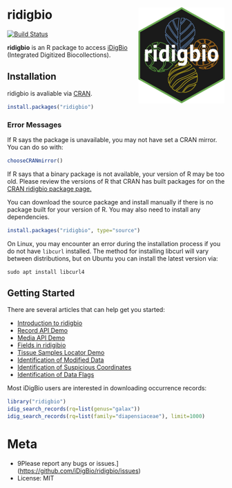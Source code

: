 # ridigbio <img src="man/figures/ridigbioLogo4.png" align="right" alt="" width="200">

[![Build Status](https://api.travis-ci.com/iDigBio/ridigbio.svg?branch=master)](https://app.travis-ci.com/github/iDigBio/ridigbio)


**ridigbio** is an R package to access [iDigBio](https://www.idigbio.org/) (Integrated Digitized Biocollections). 

## Installation

ridigbio is avaliable via [CRAN](https://cran.r-project.org/). 

```r
install.packages("ridigbio")
```

### Error Messages 	

If R says the package is unavailable, you may not have set a CRAN mirror. You can do so with:

```r
chooseCRANmirror()
```

If R says that a binary package is not available, your version of R may be too old. Please 
review the versions of R that CRAN has built packages for on the [CRAN ridigbio package page.]( https://cran.r-project.org/package=ridigbio)

You can download the source package and install manually if there is no package built for 
your version of R. You may also need to install any dependencies.

```r
install.packages("ridigbio", type="source")
```

On Linux, you may encounter an error during the installation process if you do not have `libcurl` installed. The method for installing libcurl will vary between distributions, but on Ubuntu you can install the latest version via:

```
sudo apt install libcurl4
```
    
## Getting Started
There are several articles that can help get you started:

* [Introduction to ridigbio](http://idigbio.github.io/ridigbio/articles/BasicUsage.html)
* [Record API Demo](http://idigbio.github.io/ridigbio/articles/RecordAPIDemo.html)
* [Media API Demo](http://idigbio.github.io/ridigbio/articles/MediaAPIDemo.html)
* [Fields in ridigibio](http://idigbio.github.io/ridigbio/articles/Fields.html)
* [Tissue Samples Locator Demo](http://idigbio.github.io/ridigbio/articles/FindTissue.html)
* [Identification of Modified Data](http://idigbio.github.io/ridigbio/articles/ModifiedDataID.html)
* [Identification of Suspicious Coordinates](http://idigbio.github.io/ridigbio/articles/BadCoordinateID.html)
* [Identification of Data Flags](http://idigbio.github.io/ridigbio/articles/IDDataFlags.html)


Most iDigBio users are interested in downloading occurrence records:

```r
library("ridigbio")
idig_search_records(rq=list(genus="galax"))
idig_search_records(rq=list(family="diapensiaceae"), limit=1000)
```
  

# Meta

* 9Please report any bugs or issues.](https://github.com/iDigBio/ridigbio/issues)
* License: MIT
